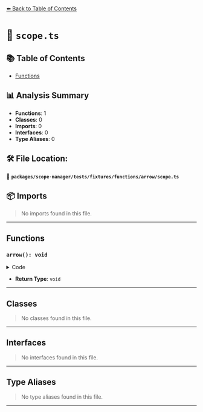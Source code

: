 [⬅️ Back to Table of Contents](../../../../../../index.md)

# 📄 `scope.ts`

## 📚 Table of Contents

- [Functions](#functions)

## 📊 Analysis Summary

- **Functions**: 1
- **Classes**: 0
- **Imports**: 0
- **Interfaces**: 0
- **Type Aliases**: 0

## 🛠️ File Location:
📂 **`packages/scope-manager/tests/fixtures/functions/arrow/scope.ts`**

## 📦 Imports

> No imports found in this file.


---

## Functions

### `arrow(): void`

<details><summary>Code</summary>

```ts
() => {
  let i = 0;
  var j = 20;

  i;
}
```
</details>

- **Return Type**: `void`

---

## Classes

> No classes found in this file.


---

## Interfaces

> No interfaces found in this file.


---

## Type Aliases

> No type aliases found in this file.


---